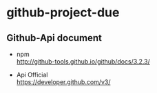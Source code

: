 # github-project-due

## Github-Api document

* npm  
  http://github-tools.github.io/github/docs/3.2.3/

* Api Official  
  https://developer.github.com/v3/